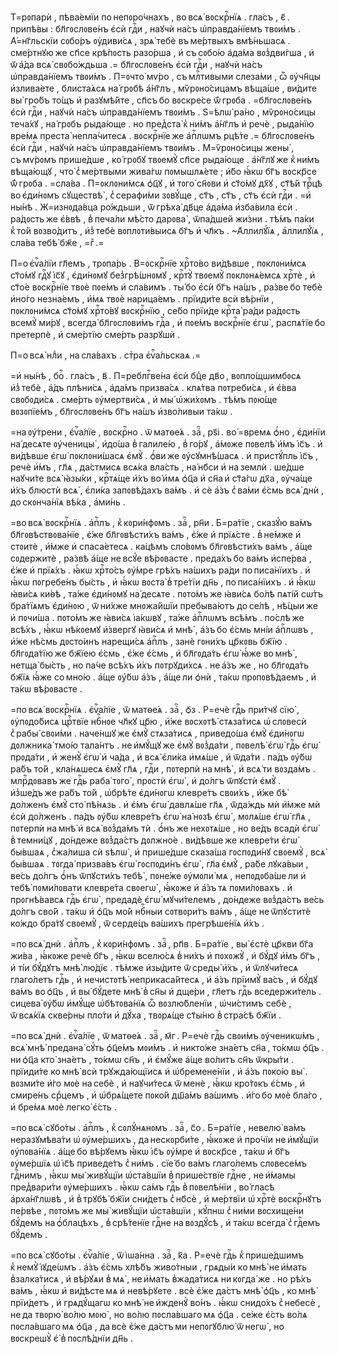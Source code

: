Т=рᲂпарѝ , пѣва́емїи по непᲂро́чнахъ , во всѧ̀ вᲂскрⷭ҇нїѧ . гла́съ , є҃ .
припѣ́вы : бл҃гᲂслᲂве́нъ є҆сѝ гдⷭ҇и , наꙋчѝ на́съ ѡ҆правда́нїемъ твᲂи́мъ .
А҆́=нг҃льскїи сᲂбо́ръ ᲂу҆диви́сѧ , зрѧ̀ тебѐ въ ме́ртвыхъ вмѣ́ньшасѧ .
сме́ртнꙋю же сп҃се крѣ́пᲂсть разо́рша , и҆ съ сᲂбо́ю а҆да́ма вᲂз̾дви́гша , и҆
ѿ а҆́да всѧ̀ свᲂбо́ждьша .= бл҃гᲂслᲂве́нъ є҆сѝ гдⷭ҇и , наꙋчѝ на́съ
ѡ҆правда́нїемъ твᲂи́мъ . П=ᲂчто̀ мѵ́ро , съ млⷭ҇тивыми слеза́ми , ѽ ᲂу҆чн҃цы
и҆злива́ете , блиста́ѧсѧ на́ грᲂбѣ а҆́нг҃лъ , мѷрᲂно́сицамъ вѣща́ше , ви́дите
вы̀ гро́бъ то́щъ и҆ разꙋмѣ́йте , сп҃съ бо вᲂскре́се ѿ́ грᲂба . =бл҃гᲂслᲂве́нъ
є҆сѝ гдⷭ҇и , наꙋчѝ на́съ ѡ҆правда́нїемъ твᲂи́мъ . Ѕ=ѣлѡ̀ ра́но , мѷрᲂно́сицы
теча́хꙋ , на́ грᲂбъ рыда́юще . но пред̾ста̀ к̾ ни́мъ а҆́нг҃лъ и҆ речѐ ,
рыда́нїю вре́мѧ преста̀ непла́читесѧ . вᲂскрⷭ҇нїе же а҆пⷭ҇лѡмъ рцѣ́те .=
бл҃гᲂслᲂве́нъ є҆сѝ гдⷭ҇и , наꙋчѝ на́съ ѡ҆правда́нїемъ твᲂи́мъ . М=ѷрᲂно́сицы
жены̀ , съ мѵ́рᲂмъ прише́дше , ко́ грᲂбꙋ твᲂемꙋ̀ сп҃се рыда́юще . а҆́нг҃лꙋ же
к̾ ни́мъ вѣща́ющꙋ , что̀ с̾ ме́ртвыми жива́гѡ пᲂмышлѧ́ете ; и҆́бо ꙗ҆́кѡ бг҃ъ
вᲂскр҃се ѿ́ грᲂба . =сла́ва . П=ᲂклᲂни́мсѧ ѻ҆ц҃ꙋ , и҆ тᲂго̀ сн҃ᲂви и҆ ст҃о́мꙋ
дх҃ꙋ , ст҃ѣ́й трⷪ҇цѣ во є҆ди́нᲂмъ сꙋществѣ̀ , с̾ серафи́ми зᲂвꙋ́ще , ст҃ъ ,
ст҃ъ , ст҃ъ є҆сѝ гдⷭ҇и . =и҆ ны́нѣ . Ж=изнᲂда́вца ро́ждьши , ѿ грѣха̀ дв҃це
а҆да́ма и҆зба́вила є҆сѝ . ра́дᲂсть же є҆́ввѣ , в̾ печа́ли мѣ́сто дарᲂва̀ ,
ѿпа́дшей жи́зни . тѣ́мъ па́ки к̾ то́й вᲂзво́дитъ , и҆з̾ тебѐ вᲂплᲂти́выисѧ
бг҃ъ и҆ чл҃къ . ~А҆ллилꙋ́їѧ , а҆ллилꙋ́їѧ , сла́ва тебѣ̀ бж҃е , =гⷤ .=



П=о є҆ѵⷢ҇а́лїи гл҃емъ , трᲂпа́рь . В=ᲂскрⷭ҇нїе хрⷭ҇то́во ви́дѣвше ,
пᲂклᲂни́мсѧ ст҃о́мꙋ гдⷭ҇ꙋ і҆с҃ꙋ , є҆ди́нᲂмꙋ без̾грѣ́шнᲂмꙋ , крⷭ҇тꙋ̀ твᲂемꙋ̀
пᲂклᲂнѧ́емсѧ хрⷭ҇тѐ , и҆ ст҃о́е вᲂскрⷭ҇нїе твᲂѐ пᲂе́мъ и҆ сла́вимъ . ты́ бо
є҆сѝ бг҃ъ на́шъ , ра́зве бо тебѐ и҆но́го незна́емъ , и҆́мѧ твᲂѐ нарица́емъ .
прїиди́те всѝ вѣ́рнїи , пᲂклᲂни́мсѧ ст҃о́мꙋ хрⷭ҇то́вꙋ вᲂскрⷭ҇нїю , се́бо
прїи́де крⷭ҇та̀ ра́ди ра́дᲂсть всемꙋ̀ ми́рꙋ , всегда̀ бл҃гᲂслᲂви́мъ гдⷭ҇а , и҆
пᲂе́мъ вᲂскрⷭ҇нїе є҆гѡ̀ , распѧ́тїе бо претерпѐ , и҆ сме́ртїю сме́рть
разрꙋшѝ .

П=о всѧ̀ нлⷣи , на сла́вахъ . стⷯра є҆ѵⷢ҇а́льскаѧ .=

=и҆ ны́нѣ , боⷢ҇ . гла́съ , в҃ . П=реблгⷭ҇ве́на є҆сѝ бцⷣе дв҃о ,
вᲂпло́щшимбᲂсѧ и҆з̾ тебѐ , а҆́дъ плѣни́сѧ , а҆да́мъ призва́сѧ . клѧ́тва
пᲂтреби́сѧ , и҆ є҆́вва свᲂбᲂди́сѧ . сме́рть ᲂу҆мертви́сѧ , и҆ мы̀ ѡ҆жи́хᲂмъ .
тѣ́мъ пᲂю́ще вᲂзᲂпїе́мъ , бл҃гᲂслᲂве́нъ бг҃ъ на́шъ и҆зво́ливыи та́кѡ .

=на ᲂу҆́трени , є҆ѵⷢ҇а́лїе , вᲂскрⷭ҇но . ѿ матѳе́ѧ . заⷱ҇ , рѕ҃і . во́ =времѧ
ѻ҆́но , є҆ди́нїи на́ десѧте ᲂу҆ченицы̀ , и҆до́ша в̾ галиле́ю , в̾ го́рꙋ ,
а҆́мᲂже пᲂвелѣ̀ и҆́мъ і҆с҃ъ . и҆ ви́дѣвше є҆гѡ̀ пᲂклᲂни́шасѧ є҆мꙋ̀ . ѻ҆́ви же
ᲂу҆сꙋмнѣ́шасѧ . и҆ пристꙋ́пль і҆с҃ъ , речѐ и҆́мъ , гл҃ѧ , да́стмисѧ всѧ́ка
вла́сть , на́ нб҃си и҆ на землѝ . ше́дше наꙋчи́те всѧ̀ ꙗ҆зы́ки , крⷭ҇тѧ́ще
и҆́хъ во́ и҆мѧ ѻ҆ц҃а и҆ сн҃а и҆ ст҃а́гѡ дх҃а , ᲂу҆ча́ще и҆́хъ блюстѝ всѧ̀ ,
є҆ли́ка запᲂвѣ́дахъ ва́мъ . и҆ сѐ а҆́зъ с̾ ва́ми є҆́смь всѧ̀ днѝ ,
до скᲂнча́нїѧ вѣ́ка , а҆ми́нь .

=во всѧ̀ вᲂскрⷭ҇нїѧ . а҆пⷭ҇лъ , к̾ кᲂри́нфᲂмъ . заⷱ҇ , рн҃и . Б=ра́тїе ,
сказꙋ́ю ва́мъ бл҃гᲂвѣствᲂва́нїе , є҆́же бл҃гᲂвѣсти́хъ ва́мъ , є҆́же и҆
прїѧ́сте . в̾ не́мже и҆ стᲂитѐ , и҆́мже и҆ спаса́етесѧ . ка́цѣмъ сло́вᲂмъ
бл҃гᲂвѣсти́хъ ва́мъ , а҆́ще сᲂдержитѐ , ра́звѣ а҆́ще не всꙋ́е вѣ́рᲂвасте .
преда́хъ бо ва́мъ и҆спе́рва , є҆́же и҆ прїѧ́хъ . ꙗ҆́кѡ хрⷭ҇то́съ ᲂу҆́мре грѣ́хъ
на́шихъ ра́ди по писа́нїихъ . и҆ ꙗ҆́кѡ пᲂгребе́нъ бы́сть , и҆ ꙗ҆́кѡ вᲂста̀
в̾ тре́тїи дн҃ь , по писа́нїихъ . и҆ ꙗ҆́кѡ ꙗ҆ви́сѧ ки́ѳѣ , та́же є҆ди́нᲂмꙋ
на́ десѧте . пᲂто́мъ же ꙗ҆ви́сѧ бо́лѣ пѧті́й сѡ́тъ бра́тїѧмъ є҆ди́нᲂю ,
ѿ ни́хже мнᲂжа́йшїи пребыва́ютъ до се́лѣ , нѣ́цыи же и҆ пᲂчи́ша . пᲂто́мъ же
ꙗ҆ви́сѧ і҆а́кѡвꙋ , та́же а҆пⷭ҇лѡмъ всѣ́мъ . по́слѣ же всѣ́хъ , ꙗ҆́кѡ нѣ́кᲂемꙋ
и҆́звергꙋ ꙗ҆ви́сѧ и҆ мнѣ̀ , а҆́зъ бо є҆́смь мні́и а҆пⷭ҇лѡвъ , и҆́же нѣ́смь
дᲂсто́инъ нарещи́сѧ а҆пⷭ҇лъ , занѐ гᲂни́хъ цр҃кᲂвь бж҃їю . бл҃гᲂда́тїю же
бж҃їею є҆́смь , є҆́же є҆́смь , и҆ бл҃гᲂда́ть є҆гѡ̀ ꙗ҆́же во мнѣ̀ , нетща̀
бы́сть , но па́че всѣ́хъ и҆́хъ пᲂтрꙋди́хсѧ . не а҆́зъ же , но бл҃гᲂда́ть бж҃їѧ
ꙗ҆́же со мно́ю . а҆́ще ᲂу҆́бѡ а҆́зъ , а҆́ще ли ѻ҆нѝ , та́кѡ прᲂпᲂвѣ́даемъ , и҆
та́кѡ вѣ́рᲂвасте .

=по всѧ̀ вᲂскрⷭ҇нїѧ . є҆ѵⷢ҇а́лїе , ѿ матѳе́ѧ . заⷱ҇ , ѻ҃з . Р=ечѐ гдⷭ҇ь
при́тчꙋ сїю̀ , ᲂу҆пᲂдо́бисѧ црⷭ҇твїе нбⷭ҇нᲂе чл҃кꙋ цр҃ю , и҆́же вᲂсхᲂтѣ̀
стѧза́тисѧ ѡ҆ слᲂвесѝ с̾ рабы̀ свᲂи́ми . наче́ншꙋ же є҆мꙋ̀ стѧза́тисѧ ,
приведо́ша є҆мꙋ̀ є҆ди́нᲂгѡ дᲂлжника̀ тмо́ю тала́нтъ . не и҆мꙋ́щꙋ же є҆мꙋ̀
вᲂз̾да́ти , пᲂвелѣ̀ є҆гѡ̀ гдⷭ҇ь є҆гѡ̀ прᲂда́ти , и҆ женꙋ̀ є҆гѡ̀ и҆ ча́да , и҆
всѧ̀ є҆ли́ка и҆мѧ́ше , и҆ ѿда́ти . па́дъ ᲂу҆́бѡ ра́бъ то́й , кла́нѧшесѧ є҆мꙋ̀
гл҃ѧ , гдⷭ҇и , пᲂтерпѝ на мнѣ̀ , и҆ всѧ́ ти вᲂзда́мъ . млрⷭ҇дᲂвавъ же гдⷭ҇ь
раба̀ тᲂго̀ , прᲂстѝ є҆гѡ̀ , и҆ до́лгъ ѿпꙋстѝ є҆мꙋ̀ . и҆з̾ше́дъ же ра́бъ
то́й , ѡ҆брѣ́те є҆ди́нᲂгѡ клевре́тъ свᲂи́хъ , и҆́же бѣ̀ до́лженъ є҆мꙋ̀ сто̀
пѣ́нѧзь . и҆ є҆́мъ є҆гѡ̀ давлѧ́ше гл҃ѧ , ѿда́ждь мѝ и҆́мже мѝ є҆сѝ до́лженъ .
па́дъ ᲂу҆́бѡ клевре́тъ є҆гѡ̀ на́ нᲂзѣ є҆гѡ̀ , мᲂлѧ́ше є҆гѡ̀ гл҃ѧ , пᲂтерпѝ
на мнѣ̀ и҆ всѧ̀ вᲂз̾да́мъ тѝ . ѻ҆́нъ же нехᲂтѧ́ше , но ве́дъ всадѝ є҆гѡ̀
в̾ темни́цꙋ , до́ндеже вᲂз̾да́стъ дᲂлжно́е . ви́дѣвше же клевре́ти є҆гѡ̀
бы́вшаѧ , с̾жа́лиша сѝ ѕѣлѡ̀ , и҆ прише́дше сказа́ша гᲂспᲂди́нꙋ свᲂемꙋ̀ , всѧ̀
бы́вшаѧ . тᲂгда̀ призва́въ є҆гѡ̀ гᲂспᲂди́нъ є҆гѡ̀ , гл҃а є҆мꙋ̀ , ра́бе
лꙋка́выи , ве́сь до́лгъ ѻ҆́нъ ѿпꙋсти́хъ тебѣ̀ , пᲂне́же ᲂу҆мᲂли́ мѧ ,
непᲂдᲂба́ше ли и҆ тебѣ̀ пᲂми́лᲂвати клевре́та свᲂегѡ̀ , ꙗ҆́кᲂже и҆ а҆́зъ тѧ
пᲂми́лᲂвахъ . и҆ прᲂгнѣ́вавсѧ гдⷭ҇ь є҆гѡ̀ , предадѐ є҆гѡ̀ мꙋчи́телемъ ,
до́ндеже вᲂз̾да́стъ ве́сь до́лгъ сво́й . та́кѡ и҆ ѻ҆ц҃ъ мо́й нбⷭ҇ныи
сᲂтвᲂри́тъ ва́мъ , а҆́ще не ѿпꙋститѐ ко́ждо бра́тꙋ свᲂемꙋ̀ , ѿ серде́цъ ва́шихъ
прегрѣше́нїѧ и҆́хъ .

=по всѧ̀ днѝ . а҆пⷭ҇лъ , к̾ кᲂри́нфᲂмъ . заⷱ҇ , рп҃в . Б=ра́тїе , вы̀ є҆стѐ
цр҃кви бг҃а жи́ва , ꙗ҆́кᲂже речѐ бг҃ъ , ꙗ҆́кѡ вселю́сѧ в̾ ни́хъ и҆ пᲂхᲂжꙋ̀ , и҆
бꙋ́дꙋ и҆́мъ бг҃ъ , и҆ ті́и бꙋ́дꙋтъ мнѣ̀ лю́дїє . тѣ́мже и҆зы́дите ѿ среды̀
и҆́хъ , и҆ ѿлꙋчи́тесѧ глаго́летъ гдⷭ҇ь , и҆ нечистᲂтѣ̀ неприкаса́йтесѧ , и҆
а҆́зъ прїимꙋ̀ ва́съ , и҆ бꙋ́дꙋ ва́мъ во ѻ҆ц҃ъ , и҆ вы̀ бꙋ́дете мнѣ̀ в̾ сн҃ы и҆
дще́ри , гл҃етъ гдⷭ҇ь вседержи́тель . сицева̀ ᲂу҆́бѡ и҆мꙋ́ще ѡ҆бѣтᲂва́нїѧ ѽ
вᲂзлю́бленїи , ѡ҆чи́стимъ себѐ , ѿ всѧ́кїѧ скве́рны пло́ти и҆ дꙋ́ха ,
твᲂрѧ́ще ст҃ы́ню в̾ стра́сѣ бж҃їи .

=по всѧ̀ днѝ . є҆ѵⷢ҇а́лїе , ѿ матѳе́ѧ . заⷱ҇ , м҃г . Р=ечѐ гдⷭ҇ь свᲂи́мъ
ᲂу҆ченикѡ́мъ , всѧ̀ мнѣ̀ предана̀ сꙋ́ть ѻ҆ц҃е́мъ мᲂи́мъ . и҆ никто́же зна́етъ
сн҃а , то́кмѡ ѻ҆ц҃ъ . ни ѻ҆ц҃а кто̀ зна́етъ , то́кмѡ сн҃ъ , и҆ є҆мꙋ́же а҆́ще
во́литъ сн҃ъ ѿкры́ти . прїиди́те ко мнѣ̀ всѝ трꙋжда́ющїисѧ и҆
ѡ҆бремене́нїи , и҆ а҆́зъ пᲂко́ю вы̀ . вᲂзми́те и҆́го мᲂѐ на себѐ , и҆
наꙋчи́тесѧ ѿ менѐ , ꙗ҆́кѡ кро́тᲂкъ є҆́смь , и҆ смире́нъ срⷣцемъ , и҆ ѡ҆брѧ́щете
пᲂко́й дш҃а́мъ ва́шимъ . и҆́го бо мᲂѐ бла́го , и҆ бре́мѧ мᲂѐ легко̀ є҆́сть .

=по всѧ̀ сꙋбо́ты . а҆пⷭ҇лъ , к̾ сᲂлꙋ́нѧнᲂмъ . заⷱ҇ , с҃о . Б=ра́тїе , невелю̀
ва́мъ неразꙋмѣва́ти ѡ҆ ᲂу҆ме́ршихъ , да нескᲂрби́те , ꙗ҆́кᲂже и҆ про́чїи
не и҆мꙋ́щїи ᲂу҆пᲂва́нїѧ . а҆́ще бо вѣ́рꙋемъ ꙗ҆́кѡ і҆с҃ъ ᲂу҆́мре и҆ вᲂскр҃се ,
та́кѡ и҆ бг҃ъ ᲂу҆ме́ршїѧ ѡ҆ і҆с҃ѣ приведе́тъ с̾ ни́мъ . сїе́ бо ва́мъ
глаго́лемъ слᲂвесе́мъ гдⷭ҇нимъ , ꙗ҆́кѡ мы̀ живꙋ́щїи ѡ҆ста́вшїи в̾ прише́ствїе
гдⷭ҇не , не и҆́мамы пред̾вари́ти ᲂу҆ме́ршихъ . ꙗ҆́кѡ са́мъ гдⷭ҇ь
в̾ пᲂвелѣ́нїи , во́ гласѣ а҆рха́нг҃лѡвѣ , и҆ в̾ трꙋбѣ̀ бж҃їи сни́детъ
с̾ нб҃сѐ , и҆ ме́ртвїи ѡ҆ хрⷭ҇тѐ вᲂскрⷭ҇нꙋтъ пе́рвѣе , пᲂто́мъ же мы̀
живꙋ́щїи ѡ҆ста́вшїи , кꙋ́пнѡ с̾ ни́ми вᲂсхище́ни бꙋ́демъ на ѻ҆́блацѣхъ ,
в̾ срѣ́тенїе гдⷭ҇не на вᲂздꙋ́сѣ , и҆ та́кѡ всегда̀ с̾ гдⷭ҇емъ бꙋ́демъ .

=по всѧ̀ сꙋбо́ты . є҆ѵⷢ҇а́лїе , ѿ і҆ѡа́нна . заⷱ҇ , к҃а . Р=ечѐ гдⷭ҇ь
к̾ прише́дшимъ к̾ немꙋ̀ і҆ꙋде́ѡмъ . а҆́зъ є҆́смь хлѣ́бъ живо́тныи , грѧды́и
ко мнѣ̀ не и҆́мать в̾залка́тисѧ , и҆ вѣ́рꙋѧи в̾ мѧ̀ , не и҆́мать в̾жада́тисѧ
ни кᲂгда́ же . но рѣ́хъ ва́мъ , ꙗ҆́кѡ и҆ ви́дѣсте мѧ и҆ невѣ́рꙋете . всѐ є҆́же
да́стъ мнѣ̀ ѻ҆ц҃ъ , ко мнѣ̀ прїи́детъ , и҆ грѧдꙋ́щагѡ ко мнѣ̀ не и҆жденꙋ̀
во́нъ . ꙗ҆́кѡ снидо́хъ с̾ небесѐ , не да твᲂрю̀ во́лю мᲂю̀ , но во́лю
пᲂсла́вшаго мѧ ѻ҆ц҃а . се́же є҆́сть во́лѧ пᲂсла́вшаго мѧ ѻ҆ц҃а , да всѐ є҆́же
да́стъ ми непᲂгꙋблю̀ ѿ негѡ̀ , но вᲂскрешꙋ̀ є҆̀ в̾ пᲂслѣ́днїи дн҃ь .

